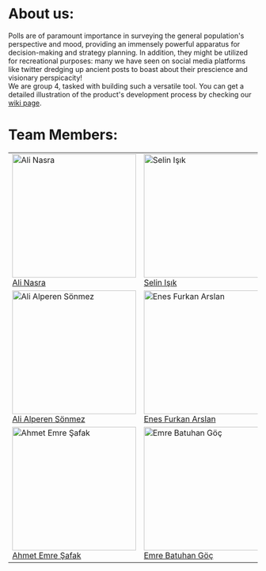 # About us:
Polls are of paramount importance in surveying the general population's perspective and mood, providing an immensely powerful apparatus for decision-making and strategy planning. In addition, they might be utilized for recreational purposes: many we have seen on social media platforms like twitter dredging up ancient posts to boast about their prescience and visionary perspicacity!<br>
We are group 4, tasked with building such a versatile tool. You can get a detailed illustration of the product's development process by checking our [wiki page](https://github.com/bounswe/bounswe2023group4/wiki).

# Team Members:


<table>
<tr>
<td><div><img width="250" height="250" alt="Ali Nasra" src="https://avatars.githubusercontent.com/u/52269552?s=400&u=ec67962d319ce2e44b0b3bc6ca58f044001b0fcd&v=4"> </div><a href="https://github.com/bounswe/bounswe2023group4/wiki/Ali-Nasra">Ali Nasra</a></td>
<td><div><img width="250" height="250" alt="Selin Işık"  src="https://user-images.githubusercontent.com/56879777/222929548-706f3fae-a26a-491c-abbd-c53d178a0131.jpg"> </div><a href="https://github.com/bounswe/bounswe2023group4/wiki/Selin-I%C5%9F%C4%B1k">Selin Işık</a></td>
<td><div><img width="250" height="250" alt="Yusuf Suat Polat" src="https://user-images.githubusercontent.com/56879777/226205506-02b216d9-2a48-45bb-b196-a311ce3a2cf9.jpg"> </div><a href="https://github.com/bounswe/bounswe2023group4/wiki/Yusuf-Suat-Polat">Yusuf Suat Polat</a></td>
</tr>
<tr>
<td><div><img width="250" height="250" alt="Ali Alperen Sönmez" src="https://avatars.githubusercontent.com/u/72912553?s=400&u=7573920cab3e8bc906ef682e4aca0a1f00678aa6&v=4"> </div><a href="https://github.com/bounswe/bounswe2023group4/wiki/Ali-Alperen-S%C3%B6nmez">Ali Alperen Sönmez</a></td>
<td><div><img width="250" height="250" alt="Enes Furkan Arslan" src="https://user-images.githubusercontent.com/56879777/226205537-1629a321-8b0b-4efe-8d29-082fa0e3f0ca.jpg"> </div><a href="https://github.com/bounswe/bounswe2023group4/wiki/Enes-Furkan-Arslan">Enes Furkan Arslan</a></td>
<td><div><img width="250" height="250" alt="Halil Özkan" src="https://user-images.githubusercontent.com/103820615/222950554-dd35003d-bb3b-4344-88b9-6c89a65e4091.jpg"> </div><a href="https://github.com/bounswe/bounswe2023group4/wiki/Halil-%C3%96zkan">Halil Özkan</a></td>
</tr>
<tr>
<td><div><img width="250" height="250" alt="Ahmet Emre Şafak" src="https://user-images.githubusercontent.com/56879777/222963327-9573a886-26a2-480d-a974-95c7d271e2aa.jpg"> </div><a href="https://github.com/bounswe/bounswe2023group4/wiki/Ahmet-Emre-%C5%9Eafak">Ahmet Emre Şafak</a></td>
<td><div><img width="250" height="250" alt="Emre Batuhan Göç" src="https://user-images.githubusercontent.com/93476131/222702648-b8a49e8e-4340-4b19-ab56-a68d60a59ef2.jpg"> </div><a href="https://github.com/bounswe/bounswe2023group4/wiki/Emre-Batuhan-G%C3%B6%C3%A7">Emre Batuhan Göç</a></td>
<td><div><img width="250" height="250" alt="Yiğit Şekerci" src="https://user-images.githubusercontent.com/56599776/222902334-9b6bd332-e03f-48ff-9705-f5fe7434b5ce.jpg"> </div><a href="https://github.com/bounswe/bounswe2023group4/wiki/Yi%C4%9Fit-%C5%9Eekerci">Yiğit Şekerci</a></td>
</tr>

</table
